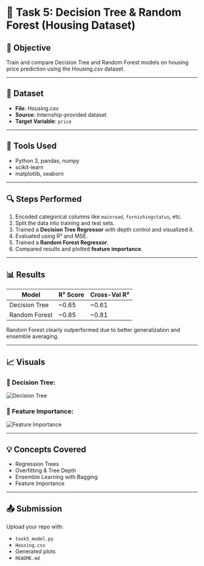 # 🏡 Task 5: Decision Tree & Random Forest (Housing Dataset)

## 📌 Objective
Train and compare Decision Tree and Random Forest models on housing price prediction using the Housing.csv dataset.

---

## 📁 Dataset
- **File**: Housing.csv
- **Source**: Internship-provided dataset
- **Target Variable**: `price`

---

## 🧰 Tools Used
- Python 3, pandas, numpy
- scikit-learn
- matplotlib, seaborn

---

## 🔍 Steps Performed
1. Encoded categorical columns like `mainroad`, `furnishingstatus`, etc.
2. Split the data into training and test sets.
3. Trained a **Decision Tree Regressor** with depth control and visualized it.
4. Evaluated using R² and MSE.
5. Trained a **Random Forest Regressor**.
6. Compared results and plotted **feature importance**.

---

## 📊 Results

| Model              | R² Score | Cross-Val R² |
|--------------------|----------|---------------|
| Decision Tree      | ~0.65    | ~0.61         |
| Random Forest      | ~0.85    | ~0.81         |

Random Forest clearly outperformed due to better generalization and ensemble averaging.

---

## 📈 Visuals
### 🧠 Decision Tree:
![Decision Tree](tree_visualization.png)

### 📌 Feature Importance:
![Feature Importance](feature_importance.png)

---

## 💡 Concepts Covered
- Regression Trees
- Overfitting & Tree Depth
- Ensemble Learning with Bagging
- Feature Importance

---

## 📤 Submission
Upload your repo with:
- `task5_model.py`
- `Housing.csv`
- Generated plots
- `README.md`
